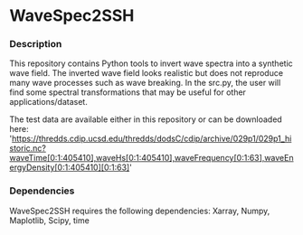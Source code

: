 # WaveSpec2SSH
### Description
This repository contains Python tools to invert wave spectra into a synthetic wave field. The inverted wave field looks realistic but does not reproduce many wave processes such as wave breaking. In the src.py, the user will find some spectral transformations that may be useful for other applications/dataset.

The test data are available either in this repository or can be downloaded here: 'https://thredds.cdip.ucsd.edu/thredds/dodsC/cdip/archive/029p1/029p1_historic.nc?waveTime[0:1:405410],waveHs[0:1:405410],waveFrequency[0:1:63],waveEnergyDensity[0:1:405410][0:1:63]'


### Dependencies
WaveSpec2SSH requires the following dependencies: Xarray, Numpy, Maplotlib, Scipy, time
